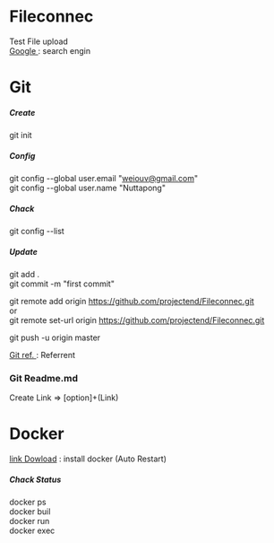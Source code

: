 # Fileconnec
Test File upload <br>
[Google ](https://www.google.com)  : search engin

# Git
##### Create <br>
git init <br>
##### Config <br>
git config --global user.email "weiouv@gmail.com" <br>
git config --global user.name "Nuttapong" <br>
##### Chack <br>
git config --list <br>
##### Update <br>
git add .  <br>
git commit -m "first commit" <br>

git remote add origin https://github.com/projectend/Fileconnec.git <br>
or <br>
git remote set-url origin https://github.com/projectend/Fileconnec.git <br>

git push -u origin master <br>

[Git ref. ](https://stackpython.medium.com/%E0%B8%97%E0%B8%B3%E0%B8%84%E0%B8%A7%E0%B8%B2%E0%B8%A1%E0%B8%A3%E0%B8%B9%E0%B9%89%E0%B8%88%E0%B8%B1%E0%B8%81-git-github-%E0%B8%9E%E0%B8%A3%E0%B9%89%E0%B8%AD%E0%B8%A1%E0%B8%81%E0%B8%B2%E0%B8%A3%E0%B9%83%E0%B8%8A%E0%B9%89%E0%B8%87%E0%B8%B2%E0%B8%99%E0%B8%A3%E0%B9%88%E0%B8%A7%E0%B8%A1%E0%B8%81%E0%B8%B1%E0%B8%9A-vs-code-%E0%B9%80%E0%B8%9A%E0%B8%B7%E0%B9%89%E0%B8%AD%E0%B8%87%E0%B8%95%E0%B9%89%E0%B8%99-f848f41a39e9)  : Referrent

### Git Readme.md
 Create Link => [option]+(Link)
 
 
# Docker
[link Dowload](https://desktop.docker.com/win/stable/amd64/Docker%20Desktop%20Installer.exe) : install docker (Auto Restart)
##### Chack Status<br>
docker ps <br>
docker buil <br>
docker run <br>
docker exec <br>


